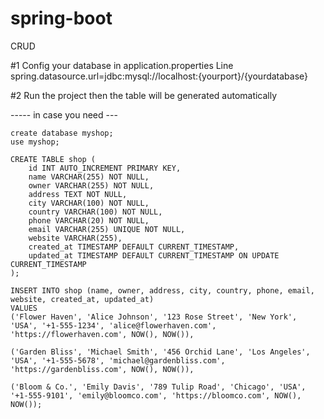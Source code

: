 # spring-boot
 CRUD

#1 Config your database in application.properties
Line spring.datasource.url=jdbc:mysql://localhost:{yourport}/{yourdatabase}

#2 Run the project then the table will be generated automatically



----- in case you need ---
```
create database myshop;
use myshop;

CREATE TABLE shop (
    id INT AUTO_INCREMENT PRIMARY KEY,
    name VARCHAR(255) NOT NULL,
    owner VARCHAR(255) NOT NULL,
    address TEXT NOT NULL,
    city VARCHAR(100) NOT NULL,
    country VARCHAR(100) NOT NULL,
    phone VARCHAR(20) NOT NULL,
    email VARCHAR(255) UNIQUE NOT NULL,
    website VARCHAR(255),
    created_at TIMESTAMP DEFAULT CURRENT_TIMESTAMP,
    updated_at TIMESTAMP DEFAULT CURRENT_TIMESTAMP ON UPDATE CURRENT_TIMESTAMP
);

INSERT INTO shop (name, owner, address, city, country, phone, email, website, created_at, updated_at) 
VALUES 
('Flower Haven', 'Alice Johnson', '123 Rose Street', 'New York', 'USA', '+1-555-1234', 'alice@flowerhaven.com', 'https://flowerhaven.com', NOW(), NOW()),

('Garden Bliss', 'Michael Smith', '456 Orchid Lane', 'Los Angeles', 'USA', '+1-555-5678', 'michael@gardenbliss.com', 'https://gardenbliss.com', NOW(), NOW()),

('Bloom & Co.', 'Emily Davis', '789 Tulip Road', 'Chicago', 'USA', '+1-555-9101', 'emily@bloomco.com', 'https://bloomco.com', NOW(), NOW());
```
